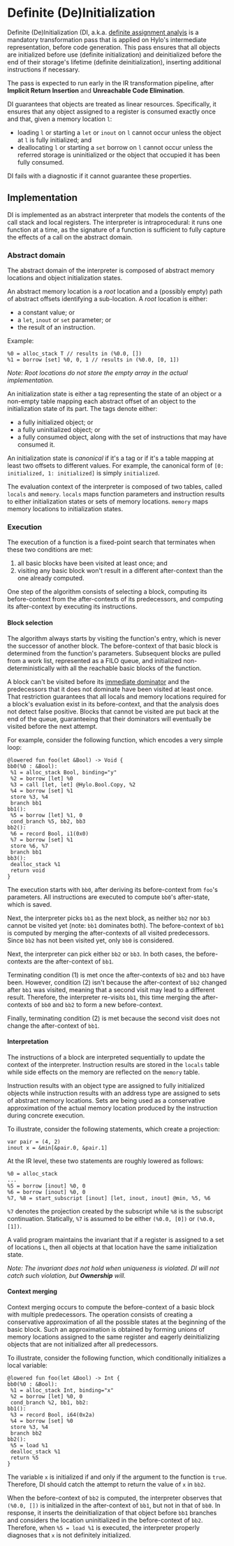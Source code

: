 # Definite (De)Initialization

Definite (De)Initialization (DI, a.k.a. [definite assignment analyis](https://en.wikipedia.org/wiki/Definite_assignment_analysis) is a mandatory transformation pass that is applied on Hylo's intermediate representation, before code generation.
This pass ensures that all objects are initialized before use (definite initialization) and deinitialized before the end of their storage's lifetime (definite deinitialization), inserting additional instructions if necessary.

The pass is expected to run early in the IR transformation pipeline, after __Implicit Return Insertion__ and __Unreachable Code Elimination__.

DI guarantees that objects are treated as linear resources.
Specifically, it ensures that any object assigned to a register is consumed exactly once and that, given a memory location `l`:
- loading `l` or starting a `let` or `inout` on `l` cannot occur unless the object at `l` is fully initialized; and
- deallocating `l` or starting a `set` borrow on `l` cannot occur unless the referred storage is uninitialized or the object that occupied it has been fully consumed.

DI fails with a diagnostic if it cannot guarantee these properties.

## Implementation

DI is implemented as an abstract interpreter that models the contents of the call stack and local registers.
The interpreter is intraprocedural: it runs one function at a time, as the signature of a function is sufficient to fully capture the effects of a call on the abstract domain.

### Abstract domain

The abstract domain of the interpreter is composed of abstract memory locations and object initialization states.

An abstract memory location is a *root* location and a (possibly empty) path of abstract offsets identifying a sub-location.
A *root* location is either:
- a constant value; or
- a `let`, `inout` or `set` parameter; or
- the result of an instruction.

Example:
```
%0 = alloc_stack T // results in (%0.0, [])
%1 = borrow [set] %0, 0, 1 // results in (%0.0, [0, 1])
```

*Note: Root locations do not store the empty array in the actual implementation.*

An initialization state is either a tag representing the state of an object or a non-empty table mapping each abstract offset of an object to the initialization state of its part.
The tags denote either:
- a fully initialized object; or
- a fully uninitialized object; or
- a fully consumed object, along with the set of instructions that may have consumed it.

An initialization state is *canonical* if it's a tag or if it's a table mapping at least two offsets to different values.
For example, the canonical form of `[0: initialized, 1: initialized]` is simply `initialized`.

The evaluation context of the interpreter is composed of two tables, called `locals` and `memory`.
`locals` maps function parameters and instruction results to either initialization states or sets of memory locations.
`memory` maps memory locations to initialization states.

### Execution

The execution of a function is a fixed-point search that terminates when these two conditions are met:
1. all basic blocks have been visited at least once; and
2. visiting any basic block won't result in a different after-context than the one already computed.

One step of the algorithm consists of selecting a block, computing its before-context from the after-contexts of its predecessors, and computing its after-context by executing its instructions.

#### Block selection

The algorithm always starts by visiting the function's entry, which is never the successor of another block.
The before-context of that basic block is determined from the function's parameters.
Subsequent blocks are pulled from a work list, represented as a FILO queue, and initialized non-deterministically with all the reachable basic blocks of the function.

A block can't be visited before its [immediate dominator](https://en.wikipedia.org/wiki/Dominator_(graph_theory)) and the predecessors that it does not dominate have been visited at least once.
That restriction guarantees that all locals and memory locations required for a block's evaluation exist in its before-context, and that the analysis does not detect false positive.
Blocks that cannot be visited are put back at the end of the queue, guaranteeing that their dominators will eventually be visited before the next attempt.

For example, consider the following function, which encodes a very simple loop:

```
@lowered fun foo(let &Bool) -> Void {
bb0(%0 : &Bool):
 %1 = alloc_stack Bool, binding="y"
 %2 = borrow [let] %0
 %3 = call [let, let] @Hylo.Bool.Copy, %2
 %4 = borrow [set] %1
 store %3, %4
 branch bb1
bb1():
 %5 = borrow [let] %1, 0
 cond_branch %5, bb2, bb3
bb2():
 %6 = record Bool, i1(0x0)
 %7 = borrow [set] %1
 store %6, %7
 branch bb1
bb3():
 dealloc_stack %1
 return void
}
```

The execution starts with `bb0`, after deriving its before-context from `foo`'s parameters.
All instructions are executed to compute `bb0`'s after-state, which is saved.

Next, the interpreter picks `bb1` as the next block, as neither `bb2` nor `bb3` cannot be visited yet (note: `bb1` dominates both).
The before-context of `bb1` is computed by merging the after-contexts of all visited predecessors.
Since `bb2` has not been visited yet, only `bb0` is considered.

Next, the interpreter can pick either `bb2` or `bb3`.
In both cases, the before-contexts are the after-context of `bb1`.

Terminating condition (1) is met once the after-contexts of `bb2` and `bb3` have been.
However, condition (2) isn't because the after-context of `bb2` changed after `bb1` was visited, meaning that a second visit may lead to a different result.
Therefore, the interpreter re-visits `bb1`, this time merging the after-contexts of `bb0` and `bb2` to form a new before-context.

Finally, terminating condition (2) is met because the second visit does not change the after-context of `bb1`.

#### Interpretation

The instructions of a block are interpreted sequentially to update the context of the interpreter.
Instruction results are stored in the `locals` table while side effects on the memory are reflected on the `memory` table.

Instruction results with an object type are assigned to fully initialized objects while instruction results with an address type are assigned to sets of abstract memory locations.
Sets are being used as a conservative approximation of the actual memory location produced by the instruction during concrete execution.

To illustrate, consider the following statements, which create a projection:

```hylo
var pair = (4, 2)
inout x = &min[&pair.0, &pair.1]
```

At the IR level, these two statements are roughly lowered as follows:

```
%0 = alloc_stack
...
%5 = borrow [inout] %0, 0
%6 = borrow [inout] %0, 0
%7, %8 = start_subscript [inout] [let, inout, inout] @min, %5, %6
```

`%7` denotes the projection created by the subscript while `%8` is the subscript continuation.
Statically, `%7` is assumed to be either `(%0.0, [0])` or `(%0.0, [1])`.

A valid program maintains the invariant that if a register is assigned to a set of locations `L`, then all objects at that location have the same initialization state.

*Note: The invariant does not hold when uniqueness is violated.*
*DI will not catch such violation, but __Ownership__ will.*

#### Context merging

Context merging occurs to compute the before-context of a basic block with multiple predecessors.
The operation consists of creating a conservative approximation of all the possible states at the beginning of the basic block.
Such an approximation is obtained by forming unions of memory locations assigned to the same register and eagerly deinitializing objects that are not initialized after all predecessors.

To illustrate, consider the following function, which conditionally initializes a local variable:

```
@lowered fun foo(let &Bool) -> Int {
bb0(%0 : &Bool):
 %1 = alloc_stack Int, binding="x"
 %2 = borrow [let] %0, 0
 cond_branch %2, bb1, bb2:
bb1():
 %3 = record Bool, i64(0x2a)
 %4 = borrow [set] %0
 store %3, %4
 branch bb2
bb2():
 %5 = load %1
 dealloc_stack %1
 return %5
}
```

The variable `x` is initialized if and only if the argument to the function is `true`.
Therefore, DI should catch the attempt to return the value of `x` in `bb2`.

When the before-context of `bb2` is computed, the interpreter observes that `(%0.0, [])` is initialized in the after-context of `bb1`, but not in that of `bb0`.
In response, it inserts the deinitialization of that object before `bb1` branches and considers the location uninitialized in the before-context of `bb2`.
Therefore, when `%5 = load %1` is executed, the interpreter properly diagnoses that `x` is not definitely initialized.
